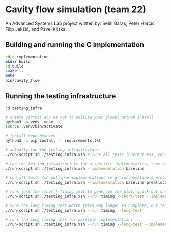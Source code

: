 # Cavity flow simulation (team 22)

An Advanced Systems Lab project written by: Selin Baraş, Peter Horcic,
Filip Jakšić, and Pavel Kliska.

## Building and running the C implementation
```bash
cd c_implementation
mkdir build
cd build
cmake ..
make
bin/cavity_flow
```

## Running the testing infrastructure
```bash
cd testing_infra

# create virtual env as not to pollute your global python install
python3 -m venv .venv
source .venv/bin/activate

# install dependencies
python3 -m pip install -r requirements.txt

# actually run the testing infrastructure
./run-script.sh ./testing_infra.xsh # runs all tests (correctness, consystency & timing)

# run the testing infrastructure for a specific implementation, runs all tests (correctness, consystency & timing)
./run-script.sh ./testing_infra.xsh --implementation baseline

# run all tests for multiple implementations (e.g. for baseline & prealloc)
./run-script.sh ./testing_infra.xsh --implementation baseline preallocated

# runs just the (short) timing test to generate the plot, quick but only times the algo for a few smaller sizes
./run-script.sh ./testing_infra.xsh --run timing --short-test --implementation baseline

# runs the long timing test which takes way longer to complete, but tests more sizes (like >10)
./run-script.sh ./testing_infra.xsh --run timing --long-test

# runs the long timing test for multiple implementations
./run-script.sh ./testing_infra.xsh --run timing --long-test --implementation baseline preallocated


```

